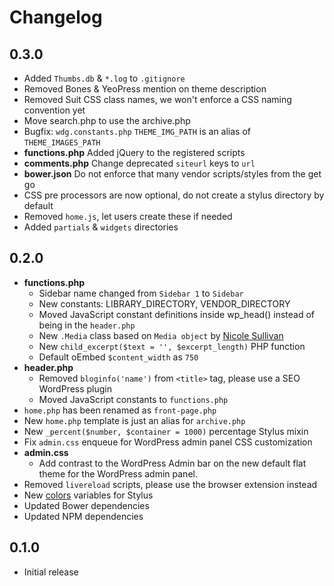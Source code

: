 # Changelog

## 0.3.0
* Added `Thumbs.db` & `*.log` to `.gitignore`
* Removed Bones & YeoPress mention on theme description
* Removed Suit CSS class names, we won't enforce a CSS naming convention yet
* Move search.php to use the archive.php
* Bugfix: `wdg.constants.php` `THEME_IMG_PATH` is an alias of `THEME_IMAGES_PATH`
* __functions.php__ Added jQuery to the registered scripts
* __comments.php__ Change deprecated `siteurl` keys to `url`
* __bower.json__ Do not enforce that many vendor scripts/styles from the get go
* CSS pre processors are now optional, do not create a stylus directory by default
* Removed `home.js`, let users create these if needed
* Added `partials` & `widgets` directories



## 0.2.0
* __functions.php__
	* Sidebar name changed from `Sidebar 1` to `Sidebar`
	* New constants: LIBRARY_DIRECTORY, VENDOR_DIRECTORY
	* Moved JavaScript constant definitions inside wp_head() instead of being in the `header.php`
	* New `.Media` class based on `Media object` by [Nicole Sullivan](http://www.stubbornella.org/content/2010/06/25/the-media-object-saves-hundreds-of-lines-of-code/)
	* New `child_excerpt($text = '', $excerpt_length)` PHP function
	* Default oEmbed `$content_width` as `750`
* __header.php__
	* Removed `bloginfo('name')` from `<title>` tag, please use a SEO WordPress plugin
	* Moved JavaScript constants to `functions.php`
* `home.php` has been renamed as `front-page.php`
* New `home.php` template is just an alias for `archive.php`
* New `_percent($number, $container = 1000)` percentage Stylus mixin
* Fix `admin.css` enqueue for WordPress admin panel CSS customization
* __admin.css__
	* Add contrast to the WordPress Admin bar on the new default flat theme for the WordPress admin panel.
* Removed `livereload` scripts, please use the browser extension instead
* New [colors](http://clrs.cc/) variables for Stylus
* Updated Bower dependencies
* Updated NPM dependencies

## 0.1.0
* Initial release
